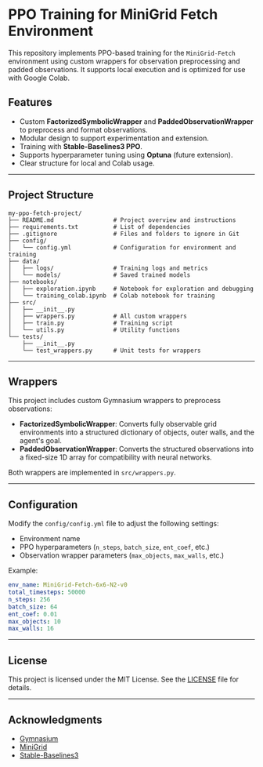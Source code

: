 
# PPO Training for MiniGrid Fetch Environment

This repository implements PPO-based training for the `MiniGrid-Fetch` environment using custom wrappers for observation preprocessing and padded observations. It supports local execution and is optimized for use with Google Colab.

## Features

- Custom **FactorizedSymbolicWrapper** and **PaddedObservationWrapper** to preprocess and format observations.
- Modular design to support experimentation and extension.
- Training with **Stable-Baselines3 PPO**.
- Supports hyperparameter tuning using **Optuna** (future extension).
- Clear structure for local and Colab usage.

---

## Project Structure

```
my-ppo-fetch-project/
├── README.md                 # Project overview and instructions
├── requirements.txt          # List of dependencies
├── .gitignore                # Files and folders to ignore in Git
├── config/
│   └── config.yml            # Configuration for environment and training
├── data/
│   ├── logs/                 # Training logs and metrics
│   └── models/               # Saved trained models
├── notebooks/
│   ├── exploration.ipynb     # Notebook for exploration and debugging
│   └── training_colab.ipynb  # Colab notebook for training
├── src/
│   ├── __init__.py
│   ├── wrappers.py           # All custom wrappers
│   ├── train.py              # Training script
│   └── utils.py              # Utility functions
└── tests/
    ├── __init__.py
    └── test_wrappers.py      # Unit tests for wrappers
```

---


## Wrappers

This project includes custom Gymnasium wrappers to preprocess observations:

- **FactorizedSymbolicWrapper**: Converts fully observable grid environments into a structured dictionary of objects, outer walls, and the agent's goal.
- **PaddedObservationWrapper**: Converts the structured observations into a fixed-size 1D array for compatibility with neural networks.

Both wrappers are implemented in `src/wrappers.py`.

---

## Configuration

Modify the `config/config.yml` file to adjust the following settings:

- Environment name
- PPO hyperparameters (`n_steps`, `batch_size`, `ent_coef`, etc.)
- Observation wrapper parameters (`max_objects`, `max_walls`, etc.)

Example:
```yaml
env_name: MiniGrid-Fetch-6x6-N2-v0
total_timesteps: 50000
n_steps: 256
batch_size: 64
ent_coef: 0.01
max_objects: 10
max_walls: 16
```

---

## License

This project is licensed under the MIT License. See the [LICENSE](LICENSE) file for details.

---

## Acknowledgments

- [Gymnasium](https://gymnasium.farama.org/)
- [MiniGrid](https://github.com/Farama-Foundation/MiniGrid)
- [Stable-Baselines3](https://stable-baselines3.readthedocs.io/)
```
